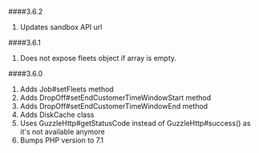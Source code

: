 ####3.6.2
1. Updates sandbox API url

####3.6.1
1. Does not expose fleets object if array is empty.

####3.6.0
1. Adds Job#setFleets method
2. Adds DropOff#setEndCustomerTimeWindowStart method
3. Adds DropOff#setEndCustomerTimeWindowEnd method
4. Adds DiskCache class
5. Uses GuzzleHttp#getStatusCode instead of GuzzleHttp#success() as it's not available anymore
6. Bumps PHP version to 7.1